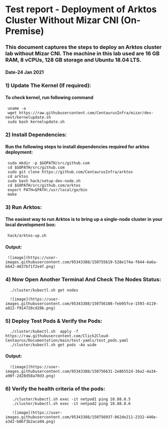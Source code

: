 # Test report - Deployment of Arktos Cluster Without Mizar CNI (On-Premise) 

### This document captures the steps to deploy an Arktos cluster lab without Mizar CNI. The machine in this lab used are 16 GB RAM, 8 vCPUs, 128 GB storage and Ubuntu 18.04 LTS. 

#### Date-24 Jan 2021 

### 1) Update The Kernel (If required):
#### To check kernel, run following command
     uname -a            
     wget https://raw.githubusercontent.com/CentaurusInfra/mizar/dev-next/kernelupdate.sh
     sudo bash kernelupdate.sh
     
### 2) Install Dependencies:
#### Run the following steps to install dependencies required for arktos deployment:    
     sudo mkdir -p $GOPATH/src/github.com  
     cd $GOPATH/src/github.com  
     sudo git clone https://github.com/CentaurusInfra/arktos  
     cd arktos  
     sudo bash hack/setup-dev-node.sh 
     cd $GOPATH/src/github.com/arktos  
     export PATH=$PATH:/usr/local/go/bin
     make  

### 3) Run Arktos:
#### The easiest way to run Arktos is to bring up a single-node cluster in your local development box:
     hack/arktos-up.sh   
     
#### Output:

     ![image](https://user-images.githubusercontent.com/95343388/150755619-528e174a-f644-4a6a-b642-4837bf1f2e4f.png)

### 4) Now Open Another Terminal And Check The Nodes Status:
      ./cluster/kubectl.sh get nodes 
      
      ![image](https://user-images.githubusercontent.com/95343388/150756108-feb95fce-1593-4119-a822-f914728cd28b.png)

      
### 5) Deploy Test Pods & Verify the Pods:
      ./cluster/kubectl.sh  apply -f   https://raw.githubusercontent.com/Click2Cloud-Centaurus/Documentation/main/test-yamls/test_pods.yaml
      ./cluster/kubectl.sh get pods -Ao wide
      
#### Output:
      
      ![image](https://user-images.githubusercontent.com/95343388/150756631-2e86552d-36a2-4a34-a90f-2d28d58a70d3.png)

### 6) Verify the health criteria of the pods:
       ./cluster/kubectl.sh exec -it netpod1 ping 10.88.0.5  
       ./cluster/kubectl.sh exec -it netpod2 ping 10.88.0.6
       
       ![image](https://user-images.githubusercontent.com/95343388/150756937-062de211-2332-446e-a3d2-b0bf3b2aca94.png)


      
      


